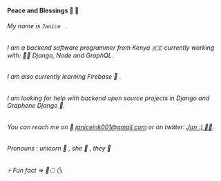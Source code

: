 #### Peace and Blessings :dizzy: :satellite: 

<!--
**Janice-M/Janice-M** is a ✨ _special_ ✨ repository because its `README.md` (this file) appears on your GitHub profile.



- 🌱 I’m currently learning Firebase
- 👯 I’m looking to collaborate on Django and 
- 🤔 I’m looking for help with ...
- 💬 Ask me about ...
- 📫 How to reach me: ...
- 😄 Pronouns: ...
-: ...
-->


###### My name is `Janice ` . 
###### I am a backend software programmer from Kenya :kenya: currently working with: :woman_juggling: Django, Node and GraphQL. 
###### I am also currently learning Firebase :footprints: . 
###### I am looking for help with backend open source projects in Django and Graphene Django :dragon_face:. 

###### You can reach me on :love_letter: janiceink001@gmail.com or on twitter: [Jan :) :fairy_woman:](https://twitter.com/janice_nawal). 

###### Pronouns : unicorn :unicorn: , she :woman: , they :adult: 
  
  ###### ⚡ Fun fact => :first_quarter_moon_with_face::full_moon: :last_quarter_moon_with_face:
